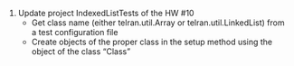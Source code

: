 1. Update project IndexedListTests of the HW #10
   - Get class name (either telran.util.Array or telran.util.LinkedList) from a test configuration file
   - Create objects of the proper class in the setup method using the object of the class “Class”
